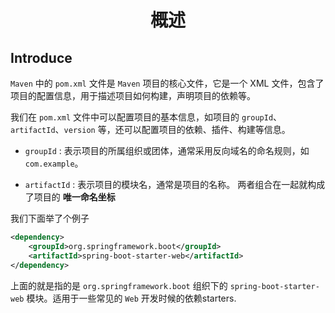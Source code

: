 # <center>概述</center>

## Introduce

`Maven` 中的 `pom.xml` 文件是 `Maven` 项目的核心文件，它是一个 XML 文件，包含了项目的配置信息，用于描述项目如何构建，声明项目的依赖等。


我们在 `pom.xml` 文件中可以配置项目的基本信息，如项目的 `groupId`、`artifactId`、`version` 等，还可以配置项目的依赖、插件、构建等信息。


- `groupId` : 表示项目的所属组织或团体，通常采用反向域名的命名规则，如 `com.example`。

- `artifactId` : 表示项目的模块名，通常是项目的名称。
两者组合在一起就构成了项目的 **唯一命名坐标**


我们下面举了个例子 
```xml
<dependency>
    <groupId>org.springframework.boot</groupId>
    <artifactId>spring-boot-starter-web</artifactId>
</dependency>
```

上面的就是指的是 `org.springframework.boot` 组织下的 `spring-boot-starter-web` 模块。适用于一些常见的 `Web` 开发时候的依赖starters.



